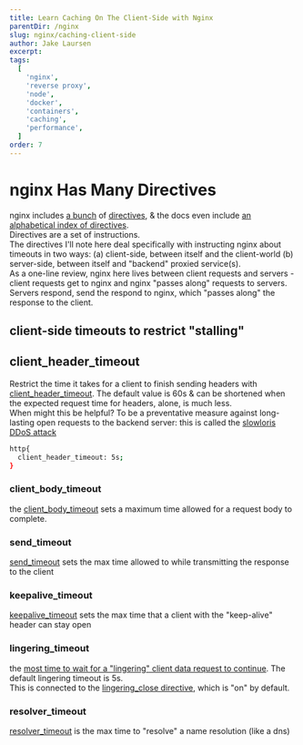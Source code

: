 ```yaml
---
title: Learn Caching On The Client-Side with Nginx
parentDir: /nginx
slug: nginx/caching-client-side
author: Jake Laursen
excerpt:
tags:
  [
    'nginx',
    'reverse proxy',
    'node',
    'docker',
    'containers',
    'caching',
    'performance',
  ]
order: 7
---
```


# nginx Has Many Directives

nginx includes [a bunch](https://www.nginx.com/resources/wiki/start/topics/examples/fullexample2/#nginx-conf) of [directives](http://nginx.org/en/docs/http/ngx_http_proxy_module.html), & the docs even include [an alphabetical index of directives](http://nginx.org/en/docs/dirindex.html).  
Directives are a set of instructions.  
The directives I'll note here deal specifically with instructing nginx about timeouts in two ways: (a) client-side, between itself and the client-world (b) server-side, between itself and "backend" proxied service(s).  
As a one-line review, nginx here lives between client requests and servers - client requests get to nginx and nginx "passes along" requests to servers. Servers respond, send the respond to nginx, which "passes along" the response to the client.

## client-side timeouts to restrict "stalling"

## client_header_timeout

Restrict the time it takes for a client to finish sending headers with [client_header_timeout](http://nginx.org/en/docs/http/ngx_http_core_module.html#client_header_timeout). The default value is 60s & can be shortened when the expected request time for headers, alone, is much less.  
When might this be helpful? To be a preventative measure against long-lasting open requests to the backend server: this is called the [slowloris DDoS attack](https://www.cloudflare.com/learning/ddos/ddos-attack-tools/slowloris/)

```bash
http{
  client_header_timeout: 5s;
}
```

### client_body_timeout

the [client_body_timeout](http://nginx.org/en/docs/http/ngx_http_core_module.html#client_body_timeout) sets a maximum time allowed for a request body to complete.

### send_timeout

[send_timeout](http://nginx.org/en/docs/http/ngx_http_core_module.html#send_timeout) sets the max time allowed to while transmitting the response to the client

### keepalive_timeout

[keepalive_timeout](http://nginx.org/en/docs/http/ngx_http_core_module.html#keepalive_timeout) sets the max time that a client with the "keep-alive" header can stay open

### lingering_timeout

the [most time to wait for a "lingering" client data request to continue](http://nginx.org/en/docs/http/ngx_http_core_module.html#lingering_timeout). The default lingering timeout is 5s.  
This is connected to the [lingering_close directive](http://nginx.org/en/docs/http/ngx_http_core_module.html#lingering_close), which is "on" by default.

### resolver_timeout

[resolver_timeout](http://nginx.org/en/docs/http/ngx_http_core_module.html#resolver_timeout) is the max time to "resolve" a name resolution (like a dns)
